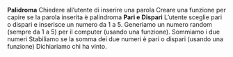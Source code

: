 **Palidroma**
Chiedere all’utente di inserire una parola
Creare una funzione per capire se la parola inserita è palindroma
**Pari e Dispari**
L’utente sceglie pari o dispari e inserisce un numero da 1 a 5.
Generiamo un numero random (sempre da 1 a 5) per il computer (usando una funzione).
Sommiamo i due numeri
Stabiliamo se la somma dei due numeri è pari o dispari (usando una funzione)
Dichiariamo chi ha vinto.